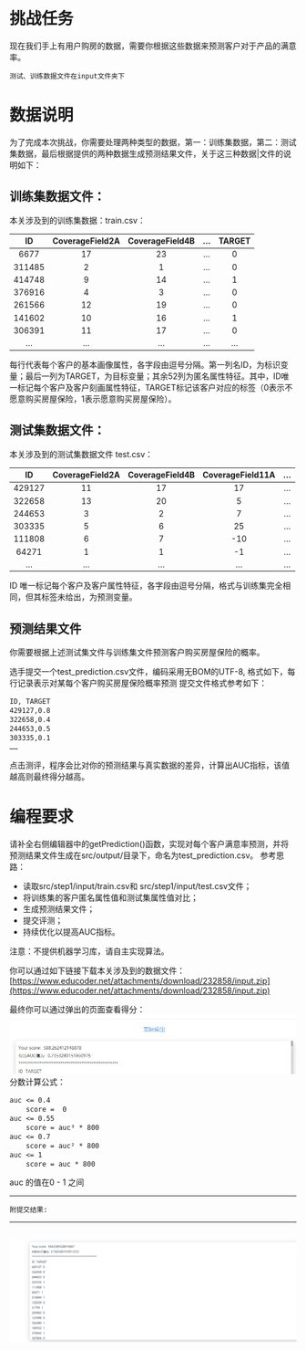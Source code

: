 
# 挑战任务
现在我们手上有用户购房的数据，需要你根据这些数据来预测客户对于产品的满意率。  

    测试、训练数据文件在input文件夹下
# 数据说明
为了完成本次挑战，你需要处理两种类型的数据，第一：训练集数据，第二：测试集数据，最后根据提供的两种数据生成预测结果文件，关于这三种数据|文件的说明如下：

## 训练集数据文件：
本关涉及到的训练集数据：train.csv：  

|ID|CoverageField2A|CoverageField4B|…|TARGET|
|:----:|:----:|:----:|:----:|:----:|
|6677|17|23|…|0|
|311485|2|1|…|0|
|414748|9|14|…|1|
|376916|4|3|…|0|
|261566|12|19|…|0|
|141602|10|16|…|1|
|306391|11|17|…|0|
|…|…|…|…|…|  

每行代表每个客户的基本画像属性，各字段由逗号分隔。第一列名ID，为标识变量；最后一列为TARGET，为目标变量；其余52列为匿名属性特征。其中，ID唯一标记每个客户及客户刻画属性特征，TARGET标记该客户对应的标签（0表示不愿意购买房屋保险，1表示愿意购买房屋保险）。

## 测试集数据文件：
本关涉及到的测试集数据文件 test.csv：

|ID|CoverageField2A|CoverageField4B|CoverageField11A|…|
|:----:|:----:|:----:|:----:|:----:|
|429127|11|17|17|…|
|322658|13|20|5|…|
|244653|3|2|7|…|
|303335|5|6|25|…|
|111808|6|7|-10|…|
|64271|1|1|-1|…|
|…|…|…|…|…|  

ID 唯一标记每个客户及客户属性特征，各字段由逗号分隔，格式与训练集完全相同，但其标签未给出，为预测变量。

## 预测结果文件
你需要根据上述测试集文件与训练集文件预测客户购买房屋保险的概率。

选手提交一个test_prediction.csv文件，编码采用无BOM的UTF-8, 格式如下，每行记录表示对某每个客户购买房屋保险概率预测
提交文件格式参考如下：

    ID, TARGET
    429127,0.8
    322658,0.4
    244653,0.5
    303335,0.1
    ……

点击测评，程序会比对你的预测结果与真实数据的差异，计算出AUC指标，该值越高则最终得分越高。

# 编程要求
请补全右侧编辑器中的getPrediction()函数，实现对每个客户满意率预测，并将预测结果文件生成在src/output/目录下，命名为test_prediction.csv。
参考思路：

* 读取src/step1/input/train.csv和 src/step1/input/test.csv文件；  
* 将训练集的客户匿名属性值和测试集属性值对比；  
* 生成预测结果文件；  
* 提交评测；  
* 持续优化以提高AUC指标。

注意：不提供机器学习库，请自主实现算法。  

你可以通过如下链接下载本关涉及到的数据文件：
[https://www.educoder.net/attachments/download/232858/input.zip](https://www.educoder.net/attachments/download/232858/input.zip)

最终你可以通过弹出的页面查看得分：
![](img/score.png)  
分数计算公式：

    auc <= 0.4
        score =  0
    auc <= 0.55
        score = auc³ * 800
    auc <= 0.7
        score = auc² * 800
    auc <= 1
        score = auc * 800
auc 的值在0 - 1 之间

---
    附提交结果:
---
![](img/res.png)  
---